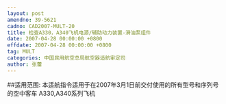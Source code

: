 ```yaml
---
layout: post
amendno: 39-5621
cadno: CAD2007-MULT-20
title: 检查A330，A340飞机电源/辅助动力装置-滑油泵组件
date: 2007-04-28 00:00:00 +0800
effdate: 2007-04-28 00:00:00 +0800
tag: MULT
categories: 中国民用航空总局航空器适航审定司
author: 张蕾
---
```


##适用范围:
本适航指令适用于在2007年3月1日前交付使用的所有型号和序列号的空中客车 A330,A340系列飞机

